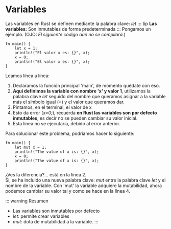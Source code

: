 # Variables
Las variables en Rust se definen mediante la palabra clave: *let* 
::: tip
**Las variables:** Son inmutables de forma predeterminada
:::
Pongamos un ejemplo. (OJO: *El siguiente código aún no se compilará.*)
```
fn main() {
    let x = 1;
    println!("El valor x es: {}", x);
    x = 0; 
    println!("El valor x es: {}", x);
}
```
Leamos línea a línea:
1. Declaramos la función principal 'main', de momento quédate con eso.
2. **Aquí definimos la variable con nombre 'x' y valor 1**, utilizamos la palabra clave *let* seguido del nombre que queramos asignar a la variable más el símbolo igual (=) y el valor que queramos dar. 
3. Pintamos, en el terminal, el valor de x
4. Esto da error (*x=0;*), recuerda **en Rust las variables son por defecto inmutables**, es decir no se pueden cambiar su valor inicial.
5. Esta linea no se ejecutaría, debido al error anterior. 

Para solucionar este problema, podríamos hacer lo siguiente:
```
fn main() {
    let mut x = 1;
    println!("The value of x is: {}", x);
    x = 0;
    println!("The value of x is: {}", x);
}
```
¿Ves la diferencia?... está en la línea 2.  
Sí, se ha incluido una nueva palabra clave: *mut* entre la palabra clave *let* y el nombre de la variable. 
Con 'mut' la variable adquiere la mutabilidad, ahora podemos cambiar su valor tal y como se hace en la línea 4.

::: warning Resumen
- Las variables son inmutables por defecto
- *let*: permite crear variables
- *mut*: dota de mutabilidad a la variable.
:::

